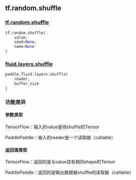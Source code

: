## tf.random.shuffle

### [tf.random.shuffle](https://www.tensorflow.org/api_docs/python/tf/random/shuffle)
```python
tf.random.shuffle(
    value,
    seed=None,
    name=None
)
```

### [fluid.layers.shuffle](https://www.paddlepaddle.org.cn/documentation/docs/zh/1.5/api_cn/layers_cn/io_cn.html#shuffle)
```python
paddle.fluid.layers.shuffle(
    reader,
    buffer_size
)
```

### 功能差异

#### 参数类型

TensorFlow：输入的value是待shuffle的Tensor

PaddlePaddle：输入的reader是一个读取器（callable）

#### 返回值类型

TensorFlow：返回的是与value具有相同shape的Tensor

PaddlePaddle：返回的是输出数据被shuffle的读取器（callable）

